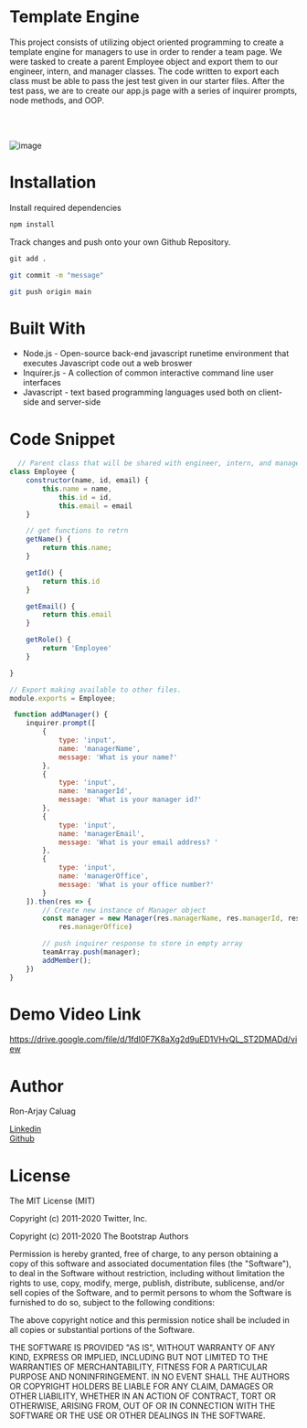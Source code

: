 # Template Engine

This project consists of utilizing object oriented programming to create a template engine for managers to use in order to render a team page. We were tasked to create a parent Employee object and export them to our engineer, intern, and manager classes. The code written to export each class must be able to pass the jest test given in our starter files. After the test pass, we are to create our app.js page with a series of inquirer prompts, node methods, and OOP.

<br><br>

![image](https://user-images.githubusercontent.com/52800632/105619905-0c79d080-5dac-11eb-844c-fa2c5a9040cf.png)

# **Installation**
Install required dependencies
```html
npm install 
```

Track changes and push onto your own Github Repository.

```html
git add .
```
```bash
git commit -m "message"
```
```bash
git push origin main
```

# **Built With**

<ul>
    <li> Node.js - Open-source back-end javascript runetime environment that executes Javascript code out a web broswer</li>
    <li> Inquirer.js - A collection of common interactive command line user interfaces </li>
    <li> Javascript - text based programming languages used both on client-side and server-side</li>
</ul>

# **Code Snippet**

```js 
  // Parent class that will be shared with engineer, intern, and manager js files.
class Employee {
    constructor(name, id, email) {
        this.name = name,
            this.id = id,
            this.email = email
    }

    // get functions to retrn
    getName() {
        return this.name;
    }

    getId() {
        return this.id
    }

    getEmail() {
        return this.email
    }

    getRole() {
        return 'Employee'
    }

}

// Export making available to other files.
module.exports = Employee;
```

```js
 function addManager() {
    inquirer.prompt([
        {
            type: 'input',
            name: 'managerName',
            message: 'What is your name?'
        },
        {
            type: 'input',
            name: 'managerId',
            message: 'What is your manager id?'
        },
        {
            type: 'input',
            name: 'managerEmail',
            message: 'What is your email address? '
        },
        {
            type: 'input',
            name: 'managerOffice',
            message: 'What is your office number?'
        }
    ]).then(res => {
        // Create new instance of Manager object
        const manager = new Manager(res.managerName, res.managerId, res.managerEmail,
            res.managerOffice)

        // push inquirer response to store in empty array
        teamArray.push(manager);
        addMember();
    })
}
```
# **Demo Video Link**

https://drive.google.com/file/d/1fdI0F7K8aXg2d9uED1VHvQL_ST2DMADd/view

# **Author**

Ron-Arjay Caluag

[Linkedin](https://www.linkedin.com/in/ron-arjay-caluag-00b29b182/)
<br>
[Github](https://github.com/ArjayCaluag)

# **License**

The MIT License (MIT)

Copyright (c) 2011-2020 Twitter, Inc.

Copyright (c) 2011-2020 The Bootstrap Authors

Permission is hereby granted, free of charge, to any person obtaining a copy of this software and associated documentation files (the "Software"), to deal in the Software without restriction, including without limitation the rights to use, copy, modify, merge, publish, distribute, sublicense, and/or sell copies of the Software, and to permit persons to whom the Software is furnished to do so, subject to the following conditions:

The above copyright notice and this permission notice shall be included in all copies or substantial portions of the Software.

THE SOFTWARE IS PROVIDED "AS IS", WITHOUT WARRANTY OF ANY KIND, EXPRESS OR IMPLIED, INCLUDING BUT NOT LIMITED TO THE WARRANTIES OF MERCHANTABILITY, FITNESS FOR A PARTICULAR PURPOSE AND NONINFRINGEMENT. IN NO EVENT SHALL THE AUTHORS OR COPYRIGHT HOLDERS BE LIABLE FOR ANY CLAIM, DAMAGES OR OTHER LIABILITY, WHETHER IN AN ACTION OF CONTRACT, TORT OR OTHERWISE, ARISING FROM, OUT OF OR IN CONNECTION WITH THE SOFTWARE OR THE USE OR OTHER DEALINGS IN THE SOFTWARE.
